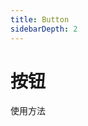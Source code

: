 ```yaml
---
title: Button
sidebarDepth: 2
---
```



# 按钮

使用方法
<ClientOnly>
  <button-demos></button-demos>
</ClientOnly>
